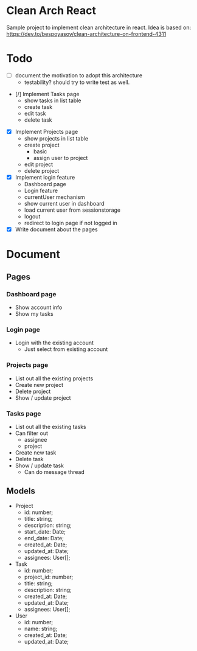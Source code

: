# Clean Arch React
Sample project to implement clean architecture in react.
Idea is based on: https://dev.to/bespoyasov/clean-architecture-on-frontend-4311

# Todo
- [ ] document the motivation to adopt this architecture
    - testability? should try to write test as well.
- [/] Implement Tasks page
    - show tasks in list table
    - create task
    - edit task
    - delete task
- [x] Implement Projects page
    - show projects in list table
    - create project
        - basic
        - assign user to project
    - edit project
    - delete project
- [x] Implement login feature
    - Dashboard page 
    - Login feature
    - currentUser mechanism
    - show current user in dashboard
    - load current user from sessionstorage
    - logout
    - redirect to login page if not logged in
- [x] Write document about the pages

# Document
## Pages
### Dashboard page
- Show account info
- Show my tasks

### Login page
- Login with the existing account
    - Just select from existing account

### Projects page
- List out all the existing projects
- Create new project
- Delete project
- Show / update project

### Tasks page
- List out all the existing tasks
- Can filter out
    - assignee
    - project
- Create new task
- Delete task
- Show / update task
    - Can do message thread

## Models
- Project
    - id: number;
    - title: string;
    - description: string;
    - start_date: Date;
    - end_date: Date;
    - created_at: Date;
    - updated_at: Date;
    - assignees: User[];
- Task
    - id: number;
    - project_id: number;
    - title: string;
    - description: string;
    - created_at: Date;
    - updated_at: Date;
    - assignees: User[];
- User
    - id: number;
    - name: string;
    - created_at: Date;
    - updated_at: Date;
